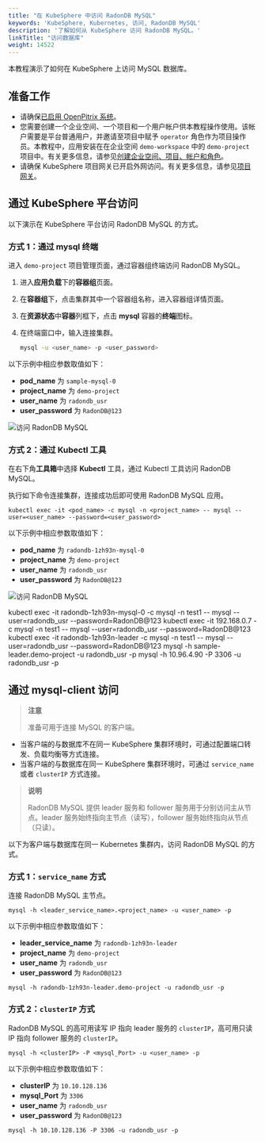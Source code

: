```yaml
---
title: "在 KubeSphere 中访问 RadonDB MySQL"
keywords: 'KubeSphere, Kubernetes, 访问, RadonDB MySQL'
description: '了解如何从 KubeSphere 访问 RadonDB MySQL。'
linkTitle: "访问数据库"
weight: 14522
---
```




本教程演示了如何在 KubeSphere 上访问 MySQL 数据库。

## 准备工作

- 请确保[已启用 OpenPitrix 系统](../../../pluggable-components/app-store/)。
- 您需要创建一个企业空间、一个项目和一个用户帐户供本教程操作使用。该帐户需要是平台普通用户，并邀请至项目中赋予 `operator` 角色作为项目操作员。本教程中，应用安装在在企业空间 `demo-workspace` 中的 `demo-project` 项目中。有关更多信息，请参见[创建企业空间、项目、帐户和角色](../../../quick-start/create-workspace-and-project/)。
- 请确保 KubeSphere 项目网关已开启外网访问。有关更多信息，请参见[项目网关](https://kubesphere.io/zh/docs/project-administration/project-gateway/)。

## 通过 KubeSphere 平台访问

以下演示在 KubeSphere 平台访问 RadonDB MySQL 的方式。

### 方式 1：通过 mysql 终端

进入 `demo-project` 项目管理页面，通过容器组终端访问 RadonDB MySQL。

1. 进入**应用负载**下的**容器组**页面。

2. 在**容器组**下，点击集群其中一个容器组名称，进入容器组详情页面。

3. 在**资源状态**中**容器**列框下，点击 **mysql** 容器的**终端**图标。

4. 在终端窗口中，输入连接集群。

   ```bash
   mysql -u <user_name> -p <user_password>
   ```

以下示例中相应参数取值如下：

- **pod_name** 为 `sample-mysql-0`
- **project_name** 为 `demo-project`  
- **user_name** 为 `radondb_usr`  
- **user_password** 为  `RadonDB@123`

![访问 RadonDB MySQL](_images/pod_terminal.png)

### 方式 2：通过 Kubectl 工具

在右下角**工具箱**中选择 **Kubectl** 工具，通过 Kubectl 工具访问 RadonDB MySQL。

执行如下命令连接集群，连接成功后即可使用 RadonDB MySQL 应用。

```kubectl
kubectl exec -it <pod_name> -c mysql -n <project_name> -- mysql --user=<user_name> --password=<user_password>
```

以下示例中相应参数取值如下：

- **pod_name** 为 `radondb-1zh93n-mysql-0`
- **project_name** 为 `demo-project`  
- **user_name** 为 `radondb_usr`  
- **user_password** 为  `RadonDB@123`

![访问 RadonDB MySQL](_images/kubectl_terminal.png)

kubectl exec -it radondb-1zh93n-mysql-0 -c mysql -n test1 -- mysql --user=radondb_usr --password=RadonDB@123
kubectl exec -it 192.168.0.7 -c mysql -n test1 -- mysql --user=radondb_usr --password=RadonDB@123
kubectl exec -it radondb-1zh93n-leader -c mysql -n test1 -- mysql --user=radondb_usr --password=RadonDB@123
mysql -h sample-leader.demo-project -u radondb_usr -p
mysql -h 10.96.4.90 -P 3306 -u radondb_usr -p

## 通过 mysql-client 访问

> **注意**
> 
> 准备可用于连接 MySQL 的客户端。

- 当客户端的与数据库不在同一 KubeSphere 集群环境时，可通过配置端口转发、负载均衡等方式连接。
- 当客户端的与数据库在同一 KubeSphere 集群环境时，可通过 `service_name` 或者 `clusterIP` 方式连接。
  
> **说明**
> 
> RadonDB MySQL 提供 leader 服务和 follower 服务用于分别访问主从节点。leader 服务始终指向主节点（读写），follower 服务始终指向从节点（只读）。

以下为客户端与数据库在同一 Kubernetes 集群内，访问 RadonDB MySQL 的方式。

### 方式 1：`service_name` 方式

连接 RadonDB MySQL 主节点。

```shell
mysql -h <leader_service_name>.<project_name> -u <user_name> -p
```

以下示例中相应参数取值如下：

- **leader_service_name** 为 `radondb-1zh93n-leader`
- **project_name** 为 `demo-project`  
- **user_name** 为 `radondb_usr`  
- **user_password** 为  `RadonDB@123`

```shell
mysql -h radondb-1zh93n-leader.demo-project -u radondb_usr -p
```

### 方式 2：`clusterIP` 方式

RadonDB MySQL 的高可用读写 IP 指向 leader 服务的 `clusterIP`，高可用只读 IP 指向 follower 服务的 `clusterIP`。

```shell
mysql -h <clusterIP> -P <mysql_Port> -u <user_name> -p
```

以下示例中相应参数取值如下：

- **clusterIP** 为 `10.10.128.136`
- **mysql_Port** 为 `3306`  
- **user_name** 为 `radondb_usr`  
- **user_password** 为  `RadonDB@123`

```shell
mysql -h 10.10.128.136 -P 3306 -u radondb_usr -p
```
